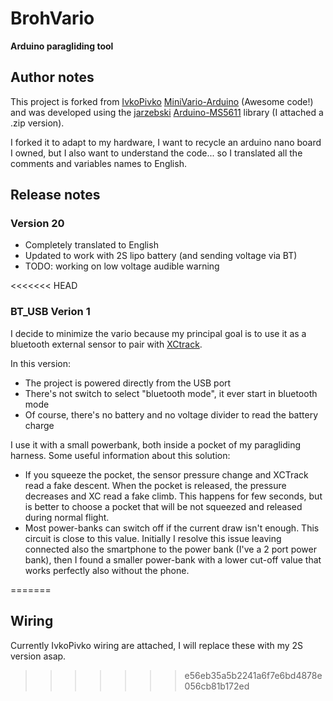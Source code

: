 # BrohVario

**Arduino paragliding tool**

## Author notes

This project is forked from [IvkoPivko](https://github.com/IvkoPivko) [MiniVario-Arduino](https://github.com/IvkoPivko/MiniVario-Arduino) (Awesome code!) and was developed using the [jarzebski](https://github.com/jarzebski) [Arduino-MS5611](https://github.com/jarzebski/Arduino-MS5611) library (I attached a .zip version).

I forked it to adapt to my hardware, I want to recycle an arduino nano board I owned, but I also want to understand the code... so I translated all the comments and variables names to English.

## Release notes

### Version 20

- Completely translated to English
- Updated to work with 2S lipo battery (and sending voltage via BT)
- TODO: working on low voltage audible warning

<<<<<<< HEAD
### BT_USB Verion 1

I decide to minimize the vario because my principal goal is to use it as a bluetooth external sensor to pair with [XCtrack](http://xctrack.org/).

In this version:

- The project is powered directly from the USB port
- There's not switch to select "bluetooth mode", it ever start in bluetooth mode
- Of course, there's no battery and no voltage divider to read the battery charge

I use it with a small powerbank, both inside a pocket of my paragliding harness. Some useful information about this solution:

- If you squeeze the pocket, the sensor pressure change and XCTrack read a fake descent. When the pocket is released, the pressure decreases and XC read a fake climb. This happens for few seconds, but is better to choose a pocket that will be not squeezed and released during normal flight.
- Most power-banks can switch off if the current draw isn't enough. This circuit is close to this value. Initially I resolve this issue leaving connected also the smartphone to the power bank (I've a 2 port power bank), then I found a smaller power-bank with a lower cut-off value that works perfectly also without the phone.

=======
## Wiring

Currently IvkoPivko wiring are attached, I will replace these with my 2S version asap.
>>>>>>> e56eb35a5b2241a6f7e6bd4878e056cb81b172ed

